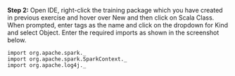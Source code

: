 **Step 2:** Open IDE, right-click the training package which you have created in previous exercise and hover over New and then click on Scala Class. When prompted, enter tags as the name and click on the dropdown for Kind and select Object. Enter the required imports as shown in the screenshot below.

```
import org.apache.spark._
import org.apache.spark.SparkContext._
import org.apache.log4j._
```
